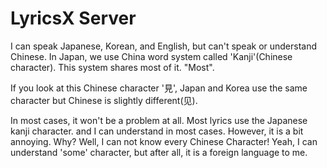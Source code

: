 # LyricsX Server
I can speak Japanese, Korean, and English, but can't speak or understand Chinese. In Japan, we use China word system called 'Kanji'(Chinese character). This system shares most of it. "Most".

If you look at this Chinese character '見', Japan and Korea use the same character but Chinese is slightly different(见).

In most cases, it won't be a problem at all. Most lyrics use the Japanese kanji character. and I can understand in most cases. However, it is a bit annoying. Why? Well, I can not know every Chinese Character! Yeah, I can understand 'some' character, but after all, it is a foreign language to me.
